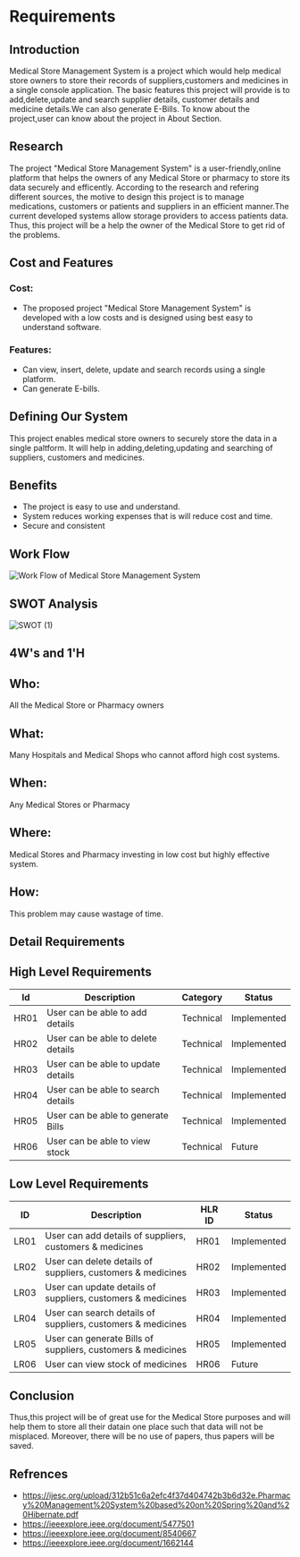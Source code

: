 # Requirements

## Introduction
Medical Store Management System is a project which would help medical store owners to store their records of suppliers,customers and medicines in a single console application. The basic features this project will provide is to add,delete,update and search supplier details, customer details and medicine details.We can also generate E-Bills. To know about the project,user can know about the project in About Section.

## Research 
The project "Medical Store Management System" is a user-friendly,online platform that helps the owners of any Medical Store or pharmacy to store its data securely and efficently. According to the research and refering different sources, the motive to design this project is to manage medications, customers or patients and suppliers in an efficient manner.The current developed systems allow storage providers to access patients data.
Thus, this project will be a help the owner of the Medical Store to get rid of the problems.

## Cost and Features

### Cost: 
- The proposed project "Medical Store Management System" is developed with a low costs and is designed using best easy to understand software.

### Features:
- Can view, insert, delete, update and search records using a single platform.
- Can generate E-bills.

## Defining Our System
This project enables medical store owners to securely store the data in a single paltform.
It will help in adding,deleting,updating and searching of suppliers, customers and medicines.

## Benefits
- The project is easy to use and understand. 
- System reduces working expenses that is will reduce cost and time.
- Secure and consistent
  
## Work Flow

![Work Flow of Medical Store Management System](https://user-images.githubusercontent.com/80507579/124964945-3748a000-e03f-11eb-82fe-99f5f52e949c.png)

## SWOT Analysis

![SWOT (1)](https://user-images.githubusercontent.com/80507579/124964901-2b5cde00-e03f-11eb-8764-f0407a3c3b7c.png)

## 4W's and 1'H

## Who:
All the Medical Store or Pharmacy owners

## What:
Many Hospitals and Medical Shops who cannot afford high cost systems.

## When:
Any Medical Stores or Pharmacy 

## Where:
Medical Stores and Pharmacy investing in low cost but highly effective system.

## How:
This problem may cause wastage of time.

## Detail Requirements

## High Level Requirements

|  Id  |            Description             | Category  | Status      |
| ---- | ---------------------------------- | --------  | ----------- |
| HR01 | User can be able to add details    | Technical | Implemented |
| HR02 | User can be able to delete details | Technical | Implemented |
| HR03 | User can be able to update details | Technical | Implemented |
| HR04 | User can be able to search details | Technical | Implemented |
| HR05 | User can be able to generate Bills | Technical | Implemented |
| HR06 | User can be able to view stock     | Technical | Future      |

## Low Level Requirements

|  ID  |                        Description                          |  HLR ID   | Status      |
| ---- | ------------------------------------------------------------| --------  | ----------- |
| LR01 | User can add details of suppliers, customers & medicines    | HR01      | Implemented |
| LR02 | User can delete details of suppliers, customers & medicines | HR02      | Implemented |
| LR03 | User can update details of suppliers, customers & medicines | HR03      | Implemented |
| LR04 | User can search details of suppliers, customers & medicines | HR04      | Implemented |
| LR05 | User can generate Bills of suppliers, customers & medicines | HR05      | Implemented |
| LR06 | User can view stock of medicines                            | HR06      | Future      |

## Conclusion
Thus,this project will be of great use for the Medical Store purposes and will help them to store all their datain one place such that 
data will not be misplaced. Moreover, there will be no use of papers, thus papers will be saved.

## Refrences
- https://ijesc.org/upload/312b51c6a2efc4f37d404742b3b6d32e.Pharmacy%20Management%20System%20based%20on%20Spring%20and%20Hibernate.pdf
- https://ieeexplore.ieee.org/document/5477501
- https://ieeexplore.ieee.org/document/8540667
- https://ieeexplore.ieee.org/document/1662144

